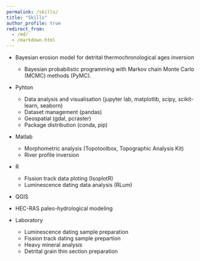 ```yaml
---
permalink: /skills/
title: "Skills"
author_profile: true
redirect_from: 
  - /md/
  - /markdown.html
---
```



* Bayesian erosion model for detrital thermochronological ages inversion
  * Bayesian probabilistic programming with Markov chain Monte Carlo (MCMC) methods (PyMC).
* Pyhton
  * Data analysis and visualisation (jupyter lab, matplotlib, scipy, scikit-learn, seaborn)
  * Dataset management (pandas)
  * Geospatial (gdal, pcraster)
  * Package distribution (conda, pip)

* Matlab
  * Morphometric analysis (Topotoolbox, Topographic Analysis Kit)
  * River profile inversion
* R
  * Fission track data ploting (IsoplotR)
  * Luminescence dating data analysis (RLum)
* QGIS
* HEC-RAS paleo-hydrological modeling
* Laboratory
  * Luminescence dating sample preparation
  * Fission track dating sample prepartion
  * Heavy mineral analysis
  * Detrital grain thin section preparation


